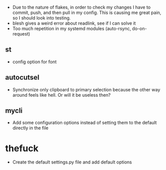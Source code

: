 * Due to the nature of flakes, in order to check my changes I have to commit, push, and then pull in my config. This is causing me great pain, so I should look into testing.
* blesh gives a weird error about readlink, see if I can solve it
* Too much repetition in my systemd modules (auto-rsync, do-on-request)

## st
* config option for font

## autocutsel
* Synchronize only clipboard to primary selection because the other way around feels like hell. Or will it be useless then?

## mycli
* Add some configuration options instead of setting them to the default directly in the file

# thefuck
* Create the default settings.py file and add default options
